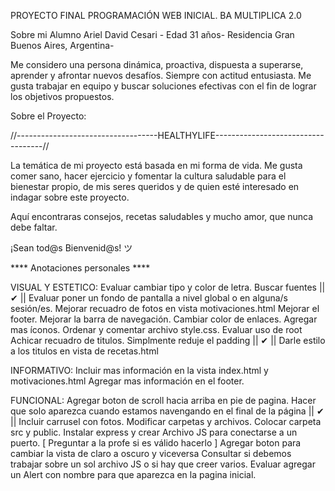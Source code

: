 
PROYECTO FINAL PROGRAMACIÓN WEB INICIAL.
BA MULTIPLICA 2.0 

Sobre mi
Alumno Ariel David Cesari - 
Edad 31 años- 
Residencia Gran Buenos Aires, Argentina-

Me considero una persona dinámica, proactiva, dispuesta a superarse, aprender y afrontar nuevos desafíos. Siempre con actitud entusiasta. Me gusta trabajar en equipo y buscar soluciones efectivas con el fin de lograr los objetivos propuestos.

Sobre el Proyecto:


//-----------------------------------HEALTHYLIFE-----------------------------------//

La temática de mi proyecto está basada en mi forma de vida. Me gusta comer sano, hacer ejercicio y fomentar la cultura saludable para el bienestar propio, de mis seres queridos y de quien esté interesado en indagar sobre este proyecto. 

Aquí encontraras consejos, recetas saludables y mucho amor, que nunca debe faltar. 

¡Sean tod@s Bienvenid@s! ツ 


**** Anotaciones personales  ****

VISUAL Y ESTETICO:
Evaluar cambiar tipo y color de letra. Buscar fuentes || ✔ ||
Evaluar poner un fondo de pantalla a nivel global o en alguna/s sesión/es.
Mejorar recuadro de fotos en vista motivaciones.html
Mejorar el footer.
Mejorar la barra de navegación. Cambiar color de enlaces.
Agregar mas íconos.
Ordenar y comentar archivo style.css. Evaluar uso de root
Achicar recuadro de titulos. Simplmente reduje el padding || ✔ ||
Darle estilo a los titulos en vista de recetas.html

INFORMATIVO:
Incluir mas información en la vista index.html y motivaciones.html
Agregar mas información en el footer.

FUNCIONAL:
Agregar boton de scroll hacia arriba  en pie de pagina. Hacer que solo aparezca cuando estamos navengando en el final de la página || ✔ ||
Incluir carrusel con fotos.
Modificar carpetas y archivos. Colocar carpeta src y public. Instalar express y crear Archivo JS para conectarse a un puerto. [ Preguntar a la profe si es válido hacerlo ]
Agregar boton para cambiar la vista de claro a oscuro y viceversa 
Consultar si debemos trabajar sobre un sol archivo JS o si hay que creer varios.
Evaluar agregar un Alert con nombre para que aparezca en la pagina inicial.






